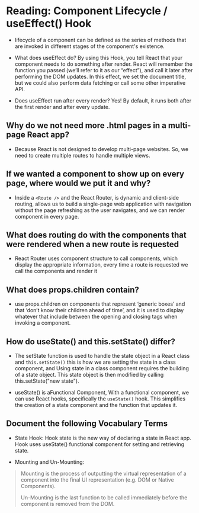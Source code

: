 # Reading: Component Lifecycle / useEffect() Hook

* lifecycle of a component can be defined as the series of methods that are invoked in different stages of the component's existence.

* What does useEffect do? By using this Hook, you tell React that your component needs to do something after render. React will remember the function you passed (we’ll refer to it as our “effect”), and call it later after performing the DOM updates. In this effect, we set the document title, but we could also perform data fetching or call some other imperative API.

* Does useEffect run after every render? Yes! By default, it runs both after the first render and after every update.

## Why do we not need more .html pages in a multi-page React app?

* Because React is not designed to develop multi-page websites. So, we need to create multiple routes to handle multiple views.

## If we wanted a component to show up on every page, where would we put it and why?

* Inside a `<Route />` and the React Router, is dynamic and client-side routing, allows us to build a single-page web application with navigation without the page refreshing as the user navigates, and we can  render component in every page.

## What does routing do with the components that were rendered when a new route is requested

* React Router uses component structure to call components, which display the appropriate information,
every time a route is requested we call the components and render it

## What does props.children contain?

* use props.children on components that represent ‘generic boxes’ and that ‘don’t know their children ahead of time’, and it is used to display whatever that include between the opening and closing tags when invoking a component.

## How do useState() and this.setState() differ?

* The setState function is used to handle the state object in a React class and `this.setState()` this is how we are setting the state in a class component, and Using state in a class component requires the building of a state object. This state object is then modified by calling this.setState("new state").

* useState() is aFunctional Component, With a functional component, we can use React hooks, specifically the `useState()` hook. This simplifies the creation of a state component and the function that updates it.

## Document the following Vocabulary Terms

* State Hook: Hook state is the new way of declaring a state in React app. Hook uses useState() functional component for setting and retrieving state.

* Mounting and Un-Mounting:
>
> Mounting is the process of outputting the virtual representation of a component into the final UI representation (e.g. DOM or Native Components).
>
> Un-Mounting is the last function to be called immediately before the component is removed from the DOM.
>